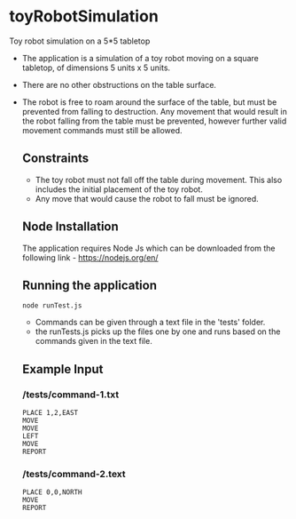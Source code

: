 # toyRobotSimulation
Toy robot simulation on a 5*5 tabletop

- The application is a simulation of a toy robot moving on a square tabletop,
  of dimensions 5 units x 5 units.
- There are no other obstructions on the table surface.
- The robot is free to roam around the surface of the table, but must be
  prevented from falling to destruction. Any movement that would result in the
  robot falling from the table must be prevented, however further valid
  movement commands must still be allowed.

  Constraints
  -----------

  - The toy robot must not fall off the table during movement. This also
    includes the initial placement of the toy robot.
  - Any move that would cause the robot to fall must be ignored.

  Node Installation
  -------------------
  The application requires Node Js which can be downloaded from the following link -
  https://nodejs.org/en/

  Running the application
  ------------------------

  ```
  node runTest.js
  ```

  - Commands can be given through a text file in the 'tests' folder.
  - the runTests.js picks up the files one by one and runs based on the commands given in the text file.

  Example Input
  ------------------------

  ### /tests/command-1.txt

  ```
  PLACE 1,2,EAST
  MOVE
  MOVE
  LEFT
  MOVE
  REPORT
  ```

  ### /tests/command-2.text

  ```
  PLACE 0,0,NORTH
  MOVE
  REPORT
  ```
